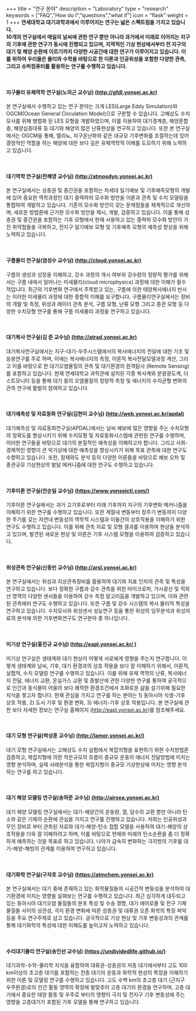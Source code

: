 ﻿+++
title = "연구 분야"
description = "Laboratory"
type = "research"
keywords = ["FAQ","How do I","questions","what if"]
icon = "flask"
weight = 1
+++
**연세대학교 대기과학과에서 이루어지는 연구는 넓은 스펙트럼을 가지고 있습니다.**  
**10개의 연구실에서 매일의 날씨에 관한 연구 뿐만 아니라 과거에서 미래로 이어지는 지구의 기후에 관한 연구가 동시에 진행되고 있으며,
지역적인 기상 현상에서부터 전 지구의 대기 및 해양 순환에 이르기까지 다양한 시공간에 대한 연구가 이루어지고 있습니다.
이를 위하여 우리들은 물리와 수학을 바탕으로 한 이론과 인공위성을 포함한 다양한 관측, 그리고 슈퍼컴퓨터를 활용하는 연구를 수행하고 있습니다.**

<!--more-->
<div class='image'>
<img src="/img/cbackground.jpg" class="img-responsive" alt="">
</div>

<br>

#### 지구물리 유체역학 연구실(노의근 교수님) [(http://gfdl.yonsei.ac.kr)](http://gfdl.yonsei.ac.kr)
본 연구실에서 수행하고 있는 연구 분야는 크게 LES(Large Eddy Simulation)와 OGCM(Ocean General Circulation Model)으로 구분할 수 있습니다. 고해상도 수치모사를 위해 병렬화 된 LES 모형을 개발하였으며, 이를 이용하여 대기경계층, 해양혼합층, 해양심층대류 등 대기와 해양의 많은 난류현상을 연구하고 있습니다. 또한 본 연구실에서는 OGCM을 통해, 엘리뇨, 지구온난화와 같은 대규모 기후변화를 조절하는데 있어 결정적인 역할을 하는 해양에 대한 보다 깊은 유체역학적 이해를 도모하기 위해 노력하고 있습니다.

<br>

#### 대기역학 연구실(전혜영 교수님) [(http://atmosdyn.yonsei.ac.kr)](http://atmosdyn.yonsei.ac.kr)

본 연구실에서는 성층권 및 중간권을 포함하는 차세대 일기예보 및 기후예측모형의 개발에 있어 중요한 역학과정인 대기 중력파의 모수화 방안을 이론과 관측 및 수치 모델링을 통합하여 개발하고 있습니다. 기존의 모수화 방안이 갖는 문제점들을 체계적으로 개선하며, 새로운 방법론에 근거한 모수화 방안을 제시, 개발, 검증하고 있습니다. 이를 통해 성층권 및 중간권을 포함하는 기후 모형에서 현재 사용하고 있는 중력파 모수화 방안이 가진 취약점들을 극복하고, 전지구 일기예보 모형 및 기후예측 모형의 예측성 향상을 위해 노력하고 있습니다.

<br>

#### 구름물리 연구실(염성수 교수님) [(http://cloud.yonsei.ac.kr)](http://cloud.yonsei.ac.kr)
구름의 생성과 성장을 이해하고, 강수 과정의 개시 여부와 강수량의 정량적 평가를 위해서는 구름 내에서 일어나는 미세물리(cloud microphysics) 과정에 대한 이해가 필수적입니다. 최근의 기후변화 연구에서 주목받고 있는, 구름에 의한 태양복사에너지 반사는 이러한 미세물리 과정에 대한 종합적 이해를 요구합니다. 구름물리연구실에서는 장비의 개발 및 측정, 위성과 레이더 관측 분석, 구름 모형, 난류 모형 그리고 종관 모형 등 다양한 수치모형 연구를 통해 구름 미세물리 과정을 연구하고 있습니다.


<br>

#### 대기복사 연구실(김 준 교수님) [(http://atrad.yonsei.ac.kr)](http://atrad.yonsei.ac.kr)

대기복사연구실에서는 지구-대기-우주시스템에서의 복사에너지의 전달에 대한 기초 및 응용연구를 주로 하며, 이에는 복사에너지의 측정, 이론적 복사전달모델과정 계산, 그리고 이를 바탕으로 한 대기오염물질의 관측 및 대기환경의 원격탐사 (Remote Sensing)를 포함하고 있습니다. 현재 연세대학교 과학관에 설치된 각종 복사계와 분광광도계, 더스트모니터 등을 통해 대기 중의 오염물질의 정량적 측정 및 에너지의 수지균형 변화의 관측 연구에 활발히 참여하고 있습니다.

<br>


#### 대기예측성 및 자료동화 연구실(김현미 교수님) [(http://web.yonsei.ac.kr/apdal)](http://web.yonsei.ac.kr/apdal)
대기예측성 및 자료동화연구실(APDAL)에서는 날씨 예보에 많은 영향을 주는 수치모형의 정확도를 향상시키기 위해 수치모형 및 자료동화시스템에 관련된 연구를 수행하며, 이러한 연구들을 바탕으로 대기의 본질적인 예측성을 이해하고자 합니다. 그리고 사회-경제적인 영향이 큰 악기상에 대한 예측성을 향상시키기 위해 목표 관측에 대한 연구도 수향하고 있습니다. 또한, 잠재와도 분석 등의 다양한 이론들을 바탕으로 예보 오차 및 종관규모 기상현상의 발달 메커니즘에 대한 연구도 수행하고 있습니다.

<br>

#### 기후이론 연구실(안순일 교수님) [(https://www.yonseictl.com/)](https://www.yonseictl.com/)

 기후이론 연구실에서는 과거 고기후로부터 미래 기후까지 지구의 기후변화 메커니즘을 이해하기 위한 연구를 수행하고 있습니다. 또한 계절내 변동부터 장주기 변동까지 다양한 주기를 갖는 자연내 변동성의 역학적 시스템과 이들간의 상호작용을 이해하기 위한 연구도 수행하고 있습니다. 이를 위해 관측 자료 및 모형 결과를 이용하여 현상을 분석하고 있으며, 발견된 새로운 현상 및 이론은 기후 시스템 모형을 이용하여 검증하고 있습니다.

<br>

#### 위성관측 연구실(신동빈 교수님) [(http://arsl.yonsei.ac.kr)](http://arsl.yonsei.ac.kr)

본 연구실에서는 위성과 지상관측장비를 활용하여 대기와 지표 인자의 관측 및 특성을 연구하고 있습니다. 보다 정확한 구름과 강수 관측을 위한 마이크로파, 가시광선 및 적외선 영역의 다양한 센서들을 이용하여 강수 측정 알고리듬을 개발하고 있으며, 이와 관련된 관측에러 연구도 수행하고 있습니다. 또한 구름 및 강수 시스템의 복사 물리적 특성을 연구하고 있습니다. 수치모사와 위성센서 성능연구 등을 통한 위성의 임무분석과 위성자료의 분석에 의한 기후변화연구도 연구분야 중 하나입니다.

<br>

#### 미기상 연구실(홍진규 교수님) [(http://eapl.yonsei.ac.kr/ )](http://eapl.yonsei.ac.kr)

미기상 연구실은 생태계와 대기 현상이 어떻게 서로에게 영향을 주는지 연구합니다. 이렇게 생태계와 날씨, 기후, 대기 환경과의 상호 작용을 보다 잘 이해하기 위해서, 이론적, 실험적, 수치 모델링 연구를 수행하고 있습니다. 이를 위해 유체 역학의 난류, 복사에너지 전달, 에너지 교환, 온실가스 교환 및 증발산에 관한 다양한 연구를 통하여 궁극적으로 인간과 동식물이 어울려 보다 쾌적한 환경조건에서 조화로운 삶을 살기위해 필요한 지식을 쌓고자 합니다. 현재 관심을 가지고 연구를 하는 분야는 1) 동아시아 식생-기후 상호 작용, 2) 도시 기후 및 환경 변화, 3) 에너지-기후 상호 작용입니다. 본 연구실에 관한 보다 자세한 정보는 연구실 홈페이지 (http://eapl.yonsei.ac.kr)를 참조해주세요.


<br>

#### 대기 모형 연구실(박상훈 교수님) [(http://lamor.yonsei.ac.kr/)](http://lamor.yonsei.ac.kr/)
대기 모형 연구실에서는 고해상도 수치 실험에서 복잡지형을 표현하기 위한 수치방법론 검증하고, 복잡지형에 의한 작은규모의 흐름이 중규모 운동의 에너지 전달방법에 미치는 영향 분석하며, 실제 사례분석을 통한 복잡지형이 중규모 기상현상에 미치는 영향 분석하는 연구를 하고 있습니다.



<br>

#### 대기 해양 모델링 연구실(송하준 교수님) [(http://airsea.yonsei.ac.kr)](https://airsea.yonsei.ac.kr)
대기 해양 모델링 연구실에서는 대기-해양간의 운동량, 열, 담수의 교환 뿐만 아니라 탄소와 같은 기체의 순환에 관심을 가지고 연구를 진행하고 있습니다. 저희는 인공위성과 무인 장비로 부터 관측된 자료와 대기-해양-탄소 접합 모델을 사용하여 대기-해양의 상호작용을 더욱 잘 이해하려고 하며, 이를 바탕으로 현재와 미래의 탄소순환을 좀 더 정확하게 예측하는 것을 목표로 하고 있습니다. 나아가 급속히 변화하는 극지방의 기후를 대기-해양-해빙의 관계를 이용하여 연구하고 있습니다.


<br>

#### 대기화학 연구실(구자호 교수님) [(https://atmchem.yonsei.ac.kr)](https://atmchem.yonsei.ac.kr)
본 연구실에서는 대기 중에 존재하고 있는 화학물질들의 시공간적 변동성을 분석하여 대기환경에 미치는 영향을 살펴보는 연구를 수행하고 있습니다. 최근 심각하게 대두되고 있는 동아시아 대기오염 물질들의 분포 특성 및 수송 경향, 대기 에어로졸 및 전구 기체 물질들 사이의 상관성, 극지 환경 변화에 따른 성층권 및 대류권 오존 화학의 특징 파악 등을 주요 연구주제로 삼고 있습니다. 궁극적으로 기상 현상 및 기후 변동성과의 관계를 통해 대기화학의 특성에 대한 이해도를 높이고자 노력하고 있습니다.

<br>

#### 수리대기물리 연구실(송인선 교수님) [(https://undividedlife.github.io/)](https://undividedlife.github.io/)
대기과학-수학-물리학 지식을 융합하여 대류권-성층권의 저층 대기에서부터 고도 100 km이상의 초고층 대기를 포함하는 전층 대기의 운동과 화학적 현상의 특징을 이해하기 위한 이론 및 모델링 연구를 수행하고 있습니다. 고도 수백 km의 초고층 대기 (근지구 우주환경)로의 인간 활동 영역의 확장에 발맞추어 고층 대기의 환경을 연구하며, 고층 대기에서 중요한 태양 활동 및 우주로 부터의 영향이 극지 및 전지구 기후 변동성에 주는 영향을 고층대기가 포함된 기후 모델을 통해 연구하고 있습니다.

<br>